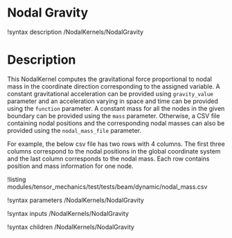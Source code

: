 # Nodal Gravity

!syntax description /NodalKernels/NodalGravity

# Description

This NodalKernel computes the gravitational force proportional to nodal mass in the coordinate direction corresponding to the assigned variable. A constant gravitational acceleration can be provided using `gravity_value` parameter and an acceleration varying in space and time can be provided using the `function` parameter. A constant mass for all the nodes in the given boundary can be provided using the `mass` parameter. Otherwise, a CSV file containing nodal positions and the corresponding nodal masses can also be provided using the `nodal_mass_file` parameter.

For example, the below csv file has two rows with 4 columns. The first three columns correspond to the nodal positions in the global coordinate system and the last column corresponds to the nodal mass. Each row contains position and mass information for one node.

!listing modules/tensor_mechanics/test/tests/beam/dynamic/nodal_mass.csv

!syntax parameters /NodalKernels/NodalGravity

!syntax inputs /NodalKernels/NodalGravity

!syntax children /NodalKernels/NodalGravity
